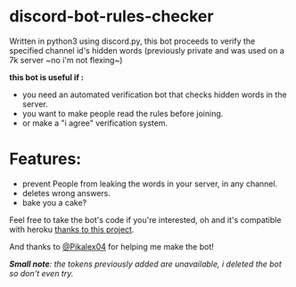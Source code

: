 # discord-bot-rules-checker
Written in python3 using discord.py, this bot proceeds to verify the specified channel id's hidden words (previously private and was used on a 7k server ~no i'm not flexing~)

**this bot is useful if :** 
  * you need an automated verification bot that checks hidden words in the server.
  * you want to make people read the rules before joining.
  * or make a "i agree" verification system.
 
# Features:
  * prevent People from leaking the words in your server, in any channel.
  * deletes wrong answers.
  * bake you a cake?
 
 Feel free to take the bot's code if you're interested, oh and it's compatible with heroku [thanks to this project](https://github.com/audieni/discord-py-heroku).
 
 And thanks to [@Pikalex04](https://github.com/Pikalex04) for helping me make the bot!

*__Small note__: the tokens previously added are unavailable, i deleted the bot so don't even try.*
